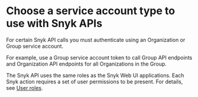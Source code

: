 # Choose a service account type to use with Snyk APIs

For certain Snyk API calls you must authenticate using an Organization or Group service account.

For example, use a Group service account token to call Group API endpoints and Organization API endpoints for all Organizations in the Group.

The Snyk API uses the same roles as the Snyk Web UI applications. Each Snyk action requires a set of user permissions to be present. For details, see [User roles](../../snyk-admin/manage-permissions-and-roles/).
